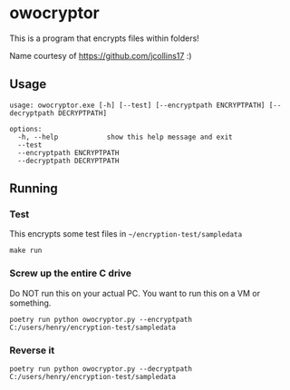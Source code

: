 # owocryptor

This is a program that encrypts files within folders!

Name courtesy of https://github.com/jcollins17 :)

## Usage

```
usage: owocryptor.exe [-h] [--test] [--encryptpath ENCRYPTPATH] [--decryptpath DECRYPTPATH]

options:
  -h, --help            show this help message and exit
  --test
  --encryptpath ENCRYPTPATH
  --decryptpath DECRYPTPATH
```

## Running

### Test

This encrypts some test files in `~/encryption-test/sampledata`

    make run

### Screw up the entire C drive

Do NOT run this on your actual PC. You want to run this on a VM or something.

    poetry run python owocryptor.py --encryptpath C:/users/henry/encryption-test/sampledata

### Reverse it

    poetry run python owocryptor.py --decryptpath C:/users/henry/encryption-test/sampledata